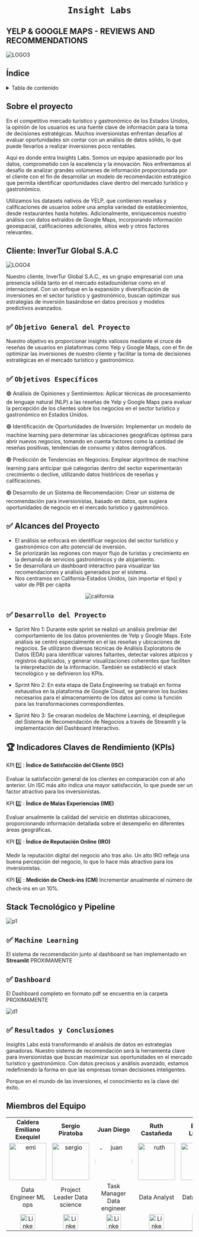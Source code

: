 

# <h1 align="center">**`Insight Labs`**</h1>




## YELP & GOOGLE MAPS - REVIEWS AND RECOMMENDATIONS

![LOGO3](Imagenes/logo.jpg)

## Índice

<details>
  <summary>Tabla de contenido</summary>

  1. [Índice](#índice)
  2. [Sobre el proyecto](#sobre-el-proyecto)
  3. [​Cliente](#​cliente: invertur global s.a.c)
  4. [Indicadores Claves de Rendimiento (KPIs)](#Indicadores Claves de Rendimiento (KPIs))
  5. [​Stack Tecnológico y Pipeline](#​Stack Tecnológico y Pipeline)
  6. [Machine Learning](#Machine Learning)
  7. [Dashboard](#dashboard)
  8. [Resultados y Conclusiones](#Resultados y Conclusiones)
  9. [Miembros del Equipo](#miembros-del-equipo)

</details>

## Sobre el proyecto
En el competitivo mercado turístico y gastronómico de los Estados Unidos, la opinión de los usuarios es una fuente clave de información para la toma de decisiones estratégicas. Muchos inversionistas enfrentan desafíos al evaluar oportunidades sin contar con un análisis de datos sólido, lo que puede llevarlos a realizar inversiones poco rentables.

Aquí es donde entra Insights Labs. Somos un equipo apasionado por los datos, comprometido con la excelencia y la innovación. Nos enfrentamos al desafío de analizar grandes volúmenes de información proporcionada por el cliente con el fin de desarrollar un modelo de recomendación estratégico que permita identificar oportunidades clave dentro del mercado turístico y gastronómico.

Utilizamos los datasets nativos de YELP, que contienen reseñas y calificaciones de usuarios sobre una amplia variedad de establecimientos, desde restaurantes hasta hoteles. Adicionalmente, enriquecemos nuestro análisis con datos extraídos de Google Maps, incorporando información geoespacial, calificaciones adicionales, sitios web y otros factores relevantes.



## ​Cliente: InverTur Global S.A.C
![LOGO4](imagenes/invertur.png)


Nuestro cliente, InverTur Global S.A.C., es un grupo empresarial con una presencia sólida tanto en el mercado estadounidense como en el internacional. Con un enfoque en la expansión y diversificación de inversiones en el sector turístico y gastronómico, buscan optimizar sus estrategias de inversión basándose en datos precisos y modelos predictivos avanzados.

## :white_check_mark: ```Objetivo General del Proyecto ```
Nuestro objetivo es proporcionar insights valiosos mediante el cruce de reseñas de usuarios en plataformas como Yelp y Google Maps, con el fin de optimizar las inversiones de nuestro cliente y facilitar la toma de decisiones estratégicas en el mercado turístico y gastronómico.


## :white_check_mark: ```Objetivos Específicos ```

:green_circle: Análisis de Opiniones y Sentimientos: Aplicar técnicas de procesamiento de lenguaje natural (NLP) a las reseñas de Yelp y Google Maps para evaluar la percepción de los clientes sobre los negocios en el sector turístico y gastronómico en Estados Unidos.

:green_circle: Identificación de Oportunidades de Inversión: Implementar un modelo de machine learning para determinar las ubicaciones geográficas óptimas para abrir nuevos negocios, tomando en cuenta factores como la cantidad de reseñas positivas, tendencias de consumo y datos demográficos.

:green_circle: Predicción de Tendencias en Negocios: Emplear algoritmos de machine learning para anticipar qué categorías dentro del sector experimentarán crecimiento o declive, utilizando datos históricos de reseñas y calificaciones.

:green_circle: Desarrollo de un Sistema de Recomendación: Crear un sistema de recomendación para inversionistas, basado en datos, que sugiera oportunidades de negocio en el mercado turístico y gastronómico.

## :white_check_mark: ​Alcances del Proyecto
* El análisis se enfocará en identificar negocios del sector turístico y gastronómico con alto potencial de inversión.
* Se priorizarán las regiones con mayor flujo de turistas y crecimiento en la demanda de servicios gastronómicos y de alojamiento.
* Se desarrollará un dashboard interactivo para visualizar las recomendaciones y análisis generados por el sistema.
* Nos centramos en California-Estados Unidos, (sin importar el tipo) y valor de PBI per cápita
<p align="center">
  <img src="Imagenes/california.png" alt="california" />
</p>

## :white_check_mark: ```Desarrollo del Proyecto```


- Sprint Nro 1: Durante este sprint se realizó un análisis prelimiar del comportamiento de los datos provenientes de Yelp y Google Maps. Este análisis se centró especialmente en el las reseñas y ubicaciones de negocios. Se utilizaron diversas técnicas de Análisis Exploratorio de Datos (EDA) para identificar valores faltantes, detectar valores atípicos y registros duplicados, y generar visualizaciones coherentes que faciliten la interpretación de la información. También se estableció el stack tecnológico y se definieron los KPIs.

- Sprint Nro 2: En esta etapa de Data Engineering se trabajó en forma exhaustiva en la plataforma de Google Cloud, se generaron los buckes necesarios para el almacenamiento de los datos así como la función para las transformaciones correspondientes.

- Sprint Nro 3: Se crearan modelos de Machine Learning, el despliegue del Sistema de Recomendación de Negocios a través de Streamlit y la implementación del Dashboard Interactivo.



## 🏆 Indicadores Claves de Rendimiento (KPIs)


KPI :one: : **Índice de Satisfacción del Cliente (ISC)**

Evaluar la satisfacción general de los clientes en comparación con el año anterior. Un ISC más alto indica una mayor satisfacción, lo que puede ser un factor atractivo para los inversionistas.



KPI :two: : **Índice de Malas Experiencias (IME)**

Evaluar anualmente la calidad del servicio en distintas ubicaciones, proporcionando información detallada sobre el desempeño en diferentes áreas geográficas.


KPI :three: : **Índice de Reputación Online (IRO)**

Medir la reputación digital del negocio año tras año. Un alto IRO refleja una buena percepción del negocio, lo que lo hace más atractivo para los inversionistas.

KPI :four: : **Medición de Check-ins (CM)**
Incrementar anualmente el número de check-ins en un 10%.


## ​Stack Tecnológico y Pipeline
![p1](Imagenes/pipeline.jpg)


## :white_check_mark: ```Machine Learning ```
El sistema de recomendación junto al dashboard se han implementado en **Streamlit** PROXIMAMENTE


## :white_check_mark: ```Dashboard ```
El Dashboard completo en formato pdf se encuentra en la carpeta 
PROXIMAMENTE

![d1](Imagenes/in.jpeg)

## :white_check_mark: ```Resultados y Conclusiones```

Insights Labs está transformando el análisis de datos en estrategias ganadoras. Nuestro sistema de recomendación será la herramienta clave para inversionistas que buscan maximizar sus oportunidades en el mercado turístico y gastronómico. Con datos precisos y análisis avanzado, estamos redefiniendo la forma en que las empresas toman decisiones inteligentes.

Porque en el mundo de las inversiones, el conocimiento es la clave del éxito.

## Miembros del Equipo

<table align="center">
  <tr>
    <td align="center"><b>Caldera Emiliano Exequiel</b></td>
    <td align="center"><b>Sergio Piratoba</b></td>
    <td align="center"><b>Juan Diego</b></td>
    <td align="center"><b>Ruth Castañeda</b></td>
    <td align="center"><b>Efrain Linares</b></td>
  </tr>
  <tr>
    <td align="center"><img src="Imagenes/fotos_equipo/emi.jpg" alt="emi" width="100"/></td>
    <td align="center"><img src="Imagenes/fotos_equipo/sergio.jpg" alt="sergio" width="100"/></td>
    <td align="center"><img src="Imagenes/fotos_equipo/juan.jpg" alt="juan" style="border-radius: 50%; width: 100px; height: 100px;" width="100"/></td>
    <td align="center"><img src="Imagenes/fotos_equipo/ruth.jpg" alt="ruth" width="100"/></td>
    <td align="center"><img src="Imagenes/fotos_equipo/efrain.jpg" alt="efrain" width="100"/></td>
  </tr>
  <tr>
    <td align="center">Data Engineer ML ops</td>
    <td align="center">Project Leader
    Data science</td>
    <td align="center">Task  Manager Data engineer</td>
    <td align="center">Data Analyst</td>
    <td align="center">Data analyst</td>
  </tr>

  <tr>
    <td align="center"><a href="www.linkedin.com/in/emiliano-caldera"><img src="Imagenes/lkd.png" alt="LinkedIn" width="40"/></a></td>
    <td align="center"><a href="https://www.linkedin.com"><img src="Imagenes/lkd.png" alt="LinkedIn" width="40"/></a></td>
    <td align="center"><a href="https://www.linkedin.com"><img src="Imagenes/lkd.png" alt="LinkedIn" width="40"/></a></td>
    <td align="center"><a href="https://www.linkedin.com/"><img src="Imagenes/lkd.png" alt="LinkedIn" width="40"/></a></td>
    <td align="center"><a href="https://www.linkedin.com/"><img src="Imagenes/lkd.png" alt="LinkedIn" width="40"/></a></td>
  </tr>
</table>